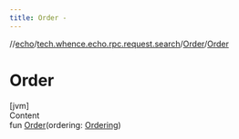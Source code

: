 ```yaml
---
title: Order -
---
```

//[echo](../../index.md)/[tech.whence.echo.rpc.request.search](../index.md)/[Order](index.md)/[Order](-order.md)



# Order  
[jvm]  
Content  
fun [Order](-order.md)(ordering: [Ordering](../../tech.whence.echo.dal.querier.component/-ordering/index.md))  



